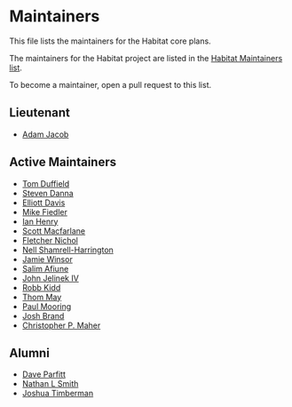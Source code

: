 # Maintainers

This file lists the maintainers for the Habitat core plans.

The maintainers for the Habitat project are listed in the
[Habitat Maintainers list](https://github.com/habitat-sh/habitat/blob/master/MAINTAINERS.md).

To become a maintainer, open a pull request to this list.

## Lieutenant

* [Adam Jacob](https://github.com/adamhjk)

## Active Maintainers

* [Tom Duffield](https://github.com/tduffield)
* [Steven Danna](https://github.com/stevendanna)
* [Elliott Davis](https://github.com/elliott-davis)
* [Mike Fiedler](https://github.com/miketheman)
* [Ian Henry](https://github.com/eeyun)
* [Scott Macfarlane](https://github.com/smacfarlane)
* [Fletcher Nichol](https://github.com/fnichol)
* [Nell Shamrell-Harrington](https://github.com/nellshamrell)
* [Jamie Winsor](https://github.com/reset)
* [Salim Afiune](https://github.com/afiune)
* [John Jelinek IV](https://github.com/johnjelinek)
* [Robb Kidd](https://github.com/robbkidd)
* [Thom May](https://github.com/thommay)
* [Paul Mooring](https://github.com/paulmooring)
* [Josh Brand](https://github.com/joshbrand)
* [Christopher P. Maher](https://github.com/defilan)

## Alumni

* [Dave Parfitt](https://github.com/metadave)
* [Nathan L Smith](https://github.com/smith)
* [Joshua Timberman](https://github.com/jtimberman)
